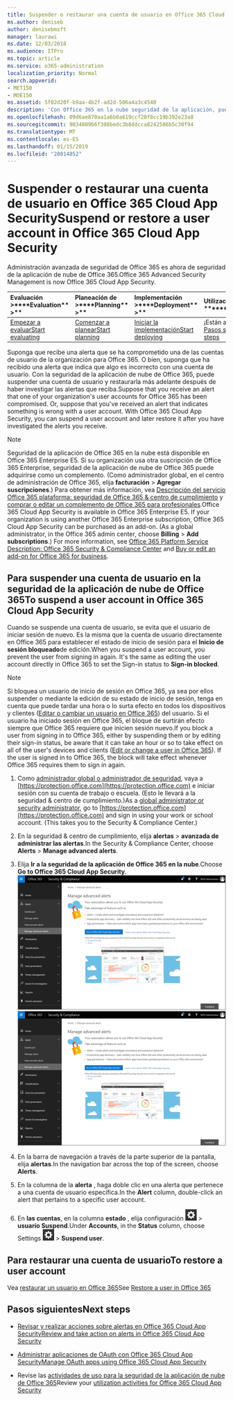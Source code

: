 ```yaml
---
title: Suspender o restaurar una cuenta de usuario en Office 365 Cloud App Security
ms.author: deniseb
author: denisebmsft
manager: laurawi
ms.date: 12/03/2018
ms.audience: ITPro
ms.topic: article
ms.service: o365-administration
localization_priority: Normal
search.appverid:
- MET150
- MOE150
ms.assetid: 5f02d20f-b9aa-4b2f-ad2d-506a4a3c4540
description: 'Con Office 365 en la nube seguridad de la aplicación, puede realizar las acciones de gobierno son suspender o quitar la suspensión de una cuenta de usuario. '
ms.openlocfilehash: 09d6ae870aa1a6b0a619ccf20f8cc19b392e23a8
ms.sourcegitcommit: 9034809b6f308bedc3b8ddcca8242586b5c30f94
ms.translationtype: MT
ms.contentlocale: es-ES
ms.lasthandoff: 01/15/2019
ms.locfileid: "28014852"
---
```

# <a name="suspend-or-restore-a-user-account-in-office-365-cloud-app-security"></a><span data-ttu-id="f3fc4-103">Suspender o restaurar una cuenta de usuario en Office 365 Cloud App Security</span><span class="sxs-lookup"><span data-stu-id="f3fc4-103">Suspend or restore a user account in Office 365 Cloud App Security</span></span>

<span data-ttu-id="f3fc4-104">Administración avanzada de seguridad de Office 365 es ahora de seguridad de la aplicación de nube de Office 365.</span><span class="sxs-lookup"><span data-stu-id="f3fc4-104">Office 365 Advanced Security Management is now Office 365 Cloud App Security.</span></span>
  
|<span data-ttu-id="f3fc4-105">Evaluación **\>**</span><span class="sxs-lookup"><span data-stu-id="f3fc4-105">\*\*\*\*Evaluation\*\* \>\*\*</span></span>|<span data-ttu-id="f3fc4-106">Planeación de **\>**</span><span class="sxs-lookup"><span data-stu-id="f3fc4-106">\*\*\*\*Planning\*\* \>\*\*</span></span>|<span data-ttu-id="f3fc4-107">Implementación **\>**</span><span class="sxs-lookup"><span data-stu-id="f3fc4-107">\*\*\*\*Deployment\*\* \>\*\*</span></span>|<span data-ttu-id="f3fc4-108">Utilización de \*\*\*</span><span class="sxs-lookup"><span data-stu-id="f3fc4-108">\*\*\*\*Utilization\*\*\*\*</span></span>|
|:-----|:-----|:-----|:-----|
|[<span data-ttu-id="f3fc4-109">Empezar a evaluar</span><span class="sxs-lookup"><span data-stu-id="f3fc4-109">Start evaluating</span></span>](office-365-cas-overview.md) <br/> |[<span data-ttu-id="f3fc4-110">Comenzar a planear</span><span class="sxs-lookup"><span data-stu-id="f3fc4-110">Start planning</span></span>](get-ready-for-office-365-cas.md) <br/> |[<span data-ttu-id="f3fc4-111">Iniciar la implementación</span><span class="sxs-lookup"><span data-stu-id="f3fc4-111">Start deploying</span></span>](turn-on-office-365-cas.md) <br/> |<span data-ttu-id="f3fc4-112">¡Están aquí!</span><span class="sxs-lookup"><span data-stu-id="f3fc4-112">You are here!</span></span>  <br/> [<span data-ttu-id="f3fc4-113">Pasos siguientes</span><span class="sxs-lookup"><span data-stu-id="f3fc4-113">Next steps</span></span>](suspend-or-restore-an-account-in-ocas.md#nextsteps) <br/> |
   
<span data-ttu-id="f3fc4-p101">Suponga que recibe una alerta que se ha comprometido una de las cuentas de usuario de la organización para Office 365. O bien, suponga que ha recibido una alerta que indica que algo es incorrecto con una cuenta de usuario. Con la seguridad de la aplicación de nube de Office 365, puede suspender una cuenta de usuario y restaurarla más adelante después de haber investigar las alertas que reciba.</span><span class="sxs-lookup"><span data-stu-id="f3fc4-p101">Suppose that you receive an alert that one of your organization's user accounts for Office 365 has been compromised. Or, suppose that you've received an alert that indicates something is wrong with a user account. With Office 365 Cloud App Security, you can suspend a user account and later restore it after you have investigated the alerts you receive.</span></span>
  
> [!NOTE]
> <span data-ttu-id="f3fc4-p102">Seguridad de la aplicación de Office 365 en la nube está disponible en Office 365 Enterprise E5. Si su organización usa otra suscripción de Office 365 Enterprise, seguridad de la aplicación de nube de Office 365 puede adquirirse como un complemento. (Como administrador global, en el centro de administración de Office 365, elija **facturación** \> **Agregar suscripciones**.) Para obtener más información, vea [Descripción del servicio Office 365 plataforma: seguridad de Office 365 &amp; centro de cumplimiento](https://technet.microsoft.com/en-us/library/dn933793.aspx) y [comprar o editar un complemento de Office 365 para profesionales](https://support.office.com/article/4e7b57d6-b93b-457d-aecd-0ea58bff07a6).</span><span class="sxs-lookup"><span data-stu-id="f3fc4-p102">Office 365 Cloud App Security is available in Office 365 Enterprise E5. If your organization is using another Office 365 Enterprise subscription, Office 365 Cloud App Security can be purchased as an add-on. (As a global administrator, in the Office 365 admin center, choose **Billing** \> **Add subscriptions**.) For more information, see [Office 365 Platform Service Description: Office 365 Security &amp; Compliance Center](https://technet.microsoft.com/en-us/library/dn933793.aspx) and [Buy or edit an add-on for Office 365 for business](https://support.office.com/article/4e7b57d6-b93b-457d-aecd-0ea58bff07a6).</span></span> 
  
## <a name="to-suspend-a-user-account-in-office-365-cloud-app-security"></a><span data-ttu-id="f3fc4-120">Para suspender una cuenta de usuario en la seguridad de la aplicación de nube de Office 365</span><span class="sxs-lookup"><span data-stu-id="f3fc4-120">To suspend a user account in Office 365 Cloud App Security</span></span>

<span data-ttu-id="f3fc4-p103">Cuando se suspende una cuenta de usuario, se evita que el usuario de iniciar sesión de nuevo. Es la misma que la cuenta de usuario directamente en Office 365 para establecer el estado de inicio de sesión para el **Inicio de sesión bloqueado**de edición.</span><span class="sxs-lookup"><span data-stu-id="f3fc4-p103">When you suspend a user account, you prevent the user from signing in again. It's the same as editing the user account directly in Office 365 to set the Sign-in status to **Sign-in blocked**.</span></span>
  
> [!NOTE]
> <span data-ttu-id="f3fc4-p104">Si bloquea un usuario de inicio de sesión en Office 365, ya sea por ellos suspender o mediante la edición de su estado de inicio de sesión, tenga en cuenta que puede tardar una hora o lo surta efecto en todos los dispositivos y clientes ([Editar o cambiar un usuario en Office 365](https://support.office.com/article/42BB3F17-8F9D-4182-B434-5F1C8024E614#SingleUserPreview)) del usuario. Si el usuario ha iniciado sesión en Office 365, el bloque de surtirán efecto siempre que Office 365 requiere que inicien sesión nuevo.</span><span class="sxs-lookup"><span data-stu-id="f3fc4-p104">If you block a user from signing in to Office 365, either by suspending them or by editing their sign-in status, be aware that it can take an hour or so to take effect on all of the user's devices and clients ([Edit or change a user in Office 365](https://support.office.com/article/42BB3F17-8F9D-4182-B434-5F1C8024E614#SingleUserPreview)). If the user is signed in to Office 365, the block will take effect whenever Office 365 requires them to sign in again.</span></span> 
  
1. <span data-ttu-id="f3fc4-p105">Como [administrador global o administrador de seguridad](permissions-in-the-security-and-compliance-center.md), vaya a [https://protection.office.com](https://protection.office.com) e iniciar sesión con su cuenta de trabajo o escuela. (Esto le llevará a la seguridad &amp; centro de cumplimiento.)</span><span class="sxs-lookup"><span data-stu-id="f3fc4-p105">As a [global administrator or security administrator](permissions-in-the-security-and-compliance-center.md), go to [https://protection.office.com](https://protection.office.com) and sign in using your work or school account. (This takes you to the Security &amp; Compliance Center.)</span></span> 
    
2. <span data-ttu-id="f3fc4-127">En la seguridad &amp; centro de cumplimiento, elija **alertas** \> **avanzada de administrar las alertas**.</span><span class="sxs-lookup"><span data-stu-id="f3fc4-127">In the Security &amp; Compliance Center, choose **Alerts** \> **Manage advanced alerts**.</span></span>
    
3. <span data-ttu-id="f3fc4-128">Elija **Ir a la seguridad de la aplicación de Office 365 en la nube**.</span><span class="sxs-lookup"><span data-stu-id="f3fc4-128">Choose **Go to Office 365 Cloud App Security**.</span></span><br><span data-ttu-id="f3fc4-129">![En la seguridad &amp; centro de cumplimiento, elija Administrar alertas avanzadas para ir a la seguridad de la aplicación de nube de Office 365](media/958632d4-03e3-4ade-8e22-d5509db6fca7.png)</span><span class="sxs-lookup"><span data-stu-id="f3fc4-129">![In the Security &amp; Compliance Center, choose Manage Advanced Alerts to go to Office 365 Cloud App Security](media/958632d4-03e3-4ade-8e22-d5509db6fca7.png)</span></span><br>
  
4. <span data-ttu-id="f3fc4-130">En la barra de navegación a través de la parte superior de la pantalla, elija **alertas**.</span><span class="sxs-lookup"><span data-stu-id="f3fc4-130">In the navigation bar across the top of the screen, choose **Alerts**.</span></span>
    
5. <span data-ttu-id="f3fc4-131">En la columna de la **alerta** , haga doble clic en una alerta que pertenece a una cuenta de usuario específica.</span><span class="sxs-lookup"><span data-stu-id="f3fc4-131">In the **Alert** column, double-click an alert that pertains to a specific user account.</span></span> 
    
6. <span data-ttu-id="f3fc4-132">En **las cuentas**, en la columna **estado** , elija configuración ![icono configuración](media/e01b75cc-b28f-4b83-8f86-b1b13dc27ab2.png) \> **usuario Suspend**.</span><span class="sxs-lookup"><span data-stu-id="f3fc4-132">Under **Accounts**, in the **Status** column, choose Settings ![settings icon](media/e01b75cc-b28f-4b83-8f86-b1b13dc27ab2.png) \> **Suspend user**.</span></span>
    
## <a name="to-restore-a-user-account"></a><span data-ttu-id="f3fc4-133">Para restaurar una cuenta de usuario</span><span class="sxs-lookup"><span data-stu-id="f3fc4-133">To restore a user account</span></span>

<span data-ttu-id="f3fc4-134">Vea [restaurar un usuario en Office 365](https://support.office.com/article/2c261e42-5dd1-48b0-845f-2a016d29cfc1)</span><span class="sxs-lookup"><span data-stu-id="f3fc4-134">See [Restore a user in Office 365](https://support.office.com/article/2c261e42-5dd1-48b0-845f-2a016d29cfc1)</span></span>
  
## <a name="next-steps"></a><span data-ttu-id="f3fc4-135">Pasos siguientes</span><span class="sxs-lookup"><span data-stu-id="f3fc4-135">Next steps</span></span>

- [<span data-ttu-id="f3fc4-136">Revisar y realizar acciones sobre alertas en Office 365 Cloud App Security</span><span class="sxs-lookup"><span data-stu-id="f3fc4-136">Review and take action on alerts in Office 365 Cloud App Security</span></span>](review-office-365-cas-alerts.md)
    
- [<span data-ttu-id="f3fc4-137">Administrar aplicaciones de OAuth con Office 365 Cloud App Security</span><span class="sxs-lookup"><span data-stu-id="f3fc4-137">Manage OAuth apps using Office 365 Cloud App Security</span></span>](manage-app-permissions-in-ocas.md)
    
- <span data-ttu-id="f3fc4-138">Revise las [actividades de uso para la seguridad de la aplicación de nube de Office 365](utilization-activities-for-ocas.md)</span><span class="sxs-lookup"><span data-stu-id="f3fc4-138">Review your [utilization activities for Office 365 Cloud App Security](utilization-activities-for-ocas.md)</span></span>
    

